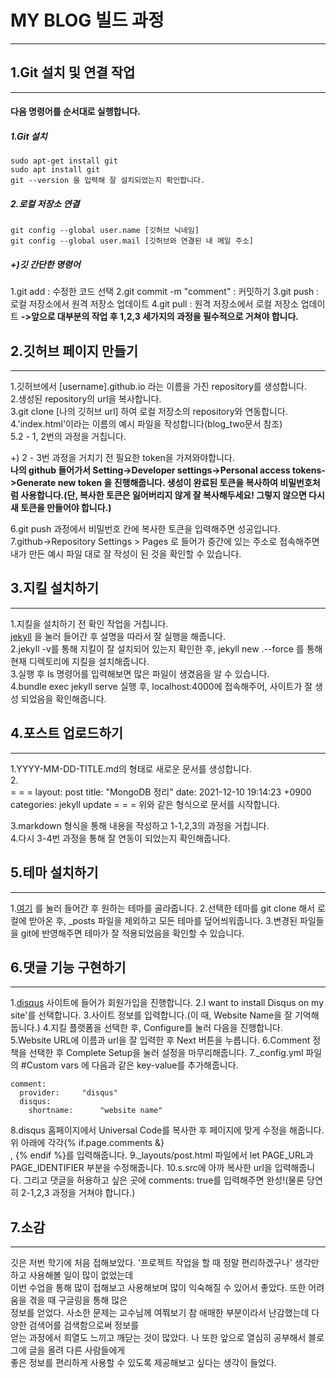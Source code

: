 # MY BLOG 빌드 과정
---
## 1.Git 설치 및 연결 작업
---
#### 다음 명령어를 순서대로 실행합니다.  

##### 1.Git 설치 
```
sudo apt-get install git
sudo apt install git
git --version 을 입력해 잘 설치되었는지 확인합니다.
```
##### 2.로컬 저장소 연결
```
git config --global user.name [깃허브 닉네임]
git config --global user.mail [깃허브와 연결된 내 메일 주소]
```

##### +)깃 간단한 명령어
1.git add : 수정한 코드 선택
2.git commit -m "comment" : 커밋하기
3.git push : 로컬 저장소에서 원격 저장소 업데이트
4.git pull : 원격 저장소에서 로컬 저장소 업데이트
**->앞으로 대부분의 작업 후 1,2,3 세가지의 과정을 필수적으로 거쳐야 합니다.**

## 2.깃허브 페이지 만들기
---
1.깃허브에서 [username].github.io 라는 이름을 가진 repository를 생성합니다.  
2.생성된 repository의 url을 복사합니다.  
3.git clone [나의 깃허브 url] 하여 로컬 저장소의 repository와 연동합니다.  
4.'index.html'이라는 이름의 예시 파일을 작성합니다(blog_two문서 참조)  
5.2 - 1, 2번의 과정을 거칩니다.  

+) 2 - 3번 과정을 거치기 전 필요한 token을 가져와야합니다.  
**나의 github 들어가서 Setting->Developer settings->Personal access tokens->Generate new token 을 진행해줍니다.
생성이 완료된 토큰을 복사하여 비밀번호처럼 사용합니다.(단, 복사한 토큰은 잃어버리지 않게 잘 복사해두세요! 그렇지 않으면 다시 새 토큰을 만들어야 합니다.)**

6.git push 과정에서 비밀번호 칸에 복사한 토큰을 입력해주면 성공입니다.  
7.github->Repository Settings > Pages 로 들어가 중간에 있는 주소로 접속해주면  
내가 만든 예시 파일 대로 잘 작성이 된 것을 확인할 수 있습니다.

## 3.지킬 설치하기
---
1.지킬을 설치하기 전 확인 작업을 거칩니다.  
[jekyll](https://jekyllrb-ko.github.io/docs/installation/ubuntu/) 을 눌러 들어간 후 설명을 따라서 잘 실행을 해줍니다.  
2.jekyll -v를 통해 지킬이 잘 설치되어 있는지 확인한 후, jekyll new .--force 를 통해 현재 디렉토리에 지킬을 설치해줍니다.  
3.실행 후 ls 명령어를 입력해보면 많은 파일이 생겼음을 알 수 있습니다.  
4.bundle exec jekyll serve 실행 후, localhost:4000에 접속해주어, 사이트가 잘 생성 되었음을 확인해줍니다.  

## 4.포스트 업로드하기
---
1.YYYY-MM-DD-TITLE.md의 형태로 새로운 문서를 생성합니다.  
2.  
= = =
layout: post
title: "MongoDB 정리"
date: 2021-12-10 19:14:23 +0900
categories: jekyll update
= = =
위와 같은 형식으로 문서를 시작합니다.   

3.markdown 형식을 통해 내용을 작성하고 1-1,2,3의 과정을 거칩니다.   
4.다시 3-4번 과정을 통해 잘 연동이 되었는지 확인해줍니다.   

## 5.테마 설치하기
---
1.[여기](http://jekyllthemes.org/) 를 눌러 들어간 후 원하는 테마를 골라줍니다.
2.선택한 테마를 git clone 해서 로컬에 받아온 후, _posts 파일을 제외하고 모든 테마를 덮어씌워줍니다.
3.변경된 파일들을 git에 반영해주면 테마가 잘 적용되었음을 확인할 수 있습니다.

## 6.댓글 기능 구현하기
---
1.[disqus](https://disqus.com/) 사이트에 들어가 회원가입을 진행합니다.
2.I want to install Disqus on my site'를 선택합니다.
3.사이트 정보를 입력합니다.(이 때, Website Name을 잘 기억해둡니다.)
4.지킬 플랫폼을 선택한 후, Configure를 눌러 다음을 진행합니다.
5.Website URL에 이름과 url을 잘 입력한 후 Next 버튼을 누릅니다.
6.Comment 정책을 선택한 후 Complete Setup을 눌러 설정을 마무리해줍니다.
7._config.yml 파일의 #Custom vars 에 다음과 같은 key-value를 추가해줍니다.
```
comment:
  provider:		"disqus"
  disqus:
    shortname:		"website name"
```
8.disqus 홈페이지에서 Universal Code를 복사한 후 페이지에 맞게 수정을 해줍니다. 위 아래에 각각{% if.page.comments &}  
, {% endif %}를 입력해줍니다.
9._layouts/post.html 파일에서 let PAGE_URL과 PAGE_IDENTIFIER 부분을 수정해줍니다.
10.s.src에 아까 복사한 url을 입력해줍니다. 그리고 댓글을 허용하고 싶은 곳에 comments: true를 입력해주면 완성!(물론 당연히 2-1,2,3 과정을 거쳐야 합니다.)

## 7.소감
---
  깃은 저번 학기에 처음 접해보았다. '프로젝트 작업을 할 때 정말 편리하겠구나' 생각만 하고 사용해볼 일이 많이 없었는데  
이번 수업을 통해 많이 접해보고 사용해보며 많이 익숙해질 수 있어서 좋았다. 또한 어려움을 겪을 때 구글링을 통해 많은  
정보를 얻었다. 사소한 문제는 교수님께 여쭤보기 참 애매한 부분이라서 난감했는데 다양한 검색어를 검색함으로써 정보를   
얻는 과정에서 희열도 느끼고 깨닫는 것이 많았다. 나 또한 앞으로 열심히 공부해서 블로그에 글을 올려 다른 사람들에게  
좋은 정보를 편리하게 사용할 수 있도록 제공해보고 싶다는 생각이 들었다.









